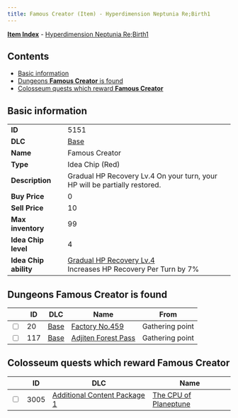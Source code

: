```yaml
---
title: Famous Creator (Item) - Hyperdimension Neptunia Re;Birth1
---
```


[**Item Index**](/neptunia/rb1/item/index.html) - [Hyperdimension Neptunia Re;Birth1](/neptunia/rb1)

## Contents

- [Basic information](#basic-information)
- [Dungeons **Famous Creator** is found](#dungeons-famous-creator-is-found)
- [Colosseum quests which reward **Famous Creator**](#colosseum-quests-which-reward-famous-creator)

## Basic information

|   |   |
| -- | -- |
| **ID** | 5151 |
| **DLC** | [Base](/neptunia/rb1/dlc/1-base.html) |
| **Name** | Famous Creator |
| **Type** | Idea Chip (Red) |
| **Description** | Gradual HP Recovery Lv.4 On your turn, your HP will be partially restored. |
| **Buy Price** | 0 |
| **Sell Price** | 10 |
| **Max inventory** | 99 |
| **Idea Chip level** | 4 |
| **Idea Chip ability** | [Gradual HP Recovery Lv.4](/neptunia/rb1/avatar/1-9650-gradual-hp-recovery-lv-4.html)<br />Increases HP Recovery Per Turn by 7% |


## Dungeons **Famous Creator** is found

|    | ID | DLC | Name | From |
| -- | -- | --- | ---- | ---- |
| <input type="checkbox" id="rb1-dungeon-1-20" class="trackbox" /> | 20 | [Base](/neptunia/rb1/dlc/1-base.html) | [Factory No.459](/neptunia/rb1/dungeon/1-20-factory-no-459.html) | Gathering point |
| <input type="checkbox" id="rb1-dungeon-1-117" class="trackbox" /> | 117 | [Base](/neptunia/rb1/dlc/1-base.html) | [Adjiten Forest Pass](/neptunia/rb1/dungeon/1-117-adjiten-forest-pass.html) | Gathering point |


## Colosseum quests which reward **Famous Creator**

|    | ID | DLC | Name |
| -- | -- | --- | ---- |
| <input type="checkbox" id="rb1-colosseum-10-3005" class="trackbox" /> | 3005 | [Additional Content Package 1](/neptunia/rb1/dlc/10-pack1.html) | [The CPU of Planeptune](/neptunia/rb1/colosseum/10-3005-the-cpu-of-planeptune.html) |
